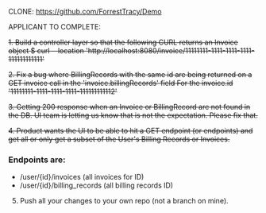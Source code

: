 CLONE:
https://github.com/ForrestTracy/Demo

APPLICANT TO COMPLETE:

~~1. Build a controller layer so that the following CURL returns an Invoice object
   $ curl --location 'http://localhost:8080/invoice/11111111-1111-1111-1111-111111111111'~~

~~2. Fix a bug where BillingRecords with the same id are being returned on a GET invoice call in the 'invoice.billingRecords' field
   For the invoice.id '11111111-1111-1111-1111-111111111112'~~

~~3. Getting 200 response when an Invoice or BillingRecord are not found in the DB.
   UI team is letting us know that is not the expectation. Please fix that.~~

~~4. Product wants the UI to be able to hit a GET endpoint (or endpoints) and get all or only get a subset of the User's Billing Records or Invoices.~~

### Endpoints are:
   - /user/{id}/invoices (all invoices for ID)
   - /user/{id}/billing_records (all billing records ID)

5. Push all your changes to your own repo (not a branch on mine). <redacted>